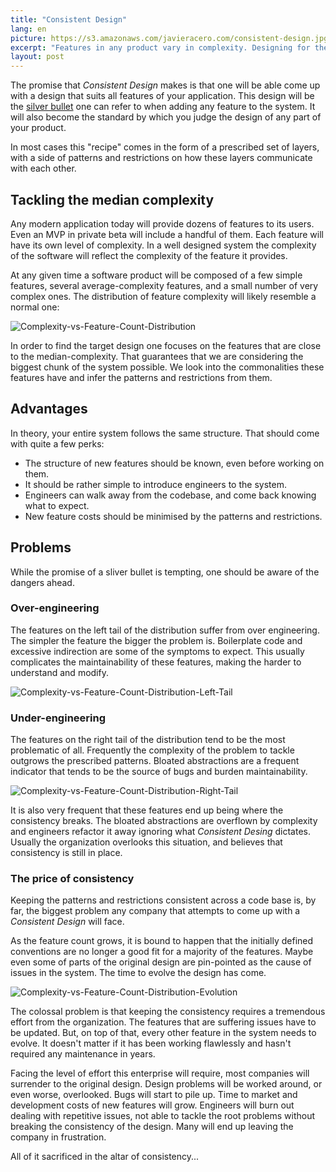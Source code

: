 ```yaml
---
title: "Consistent Design"
lang: en
picture: https://s3.amazonaws.com/javieracero.com/consistent-design.jpg
excerpt: "Features in any product vary in complexity. Designing for the median complexity and reusing the design is not a cost effective practice."
layout: post
---
```


The promise that _Consistent Design_ makes is that one will be able come up with a design that suits all features of your application. This design will be the [silver bullet](https://en.wikipedia.org/wiki/Silver_bullet) one can refer to when adding any feature to the system. It will also become the standard by which you judge the design of any part of your product.

In most cases this "recipe" comes in the form of a prescribed set of layers, with a side of patterns and restrictions on how these layers communicate with each other.


## Tackling the median complexity

Any modern application today will provide dozens of features to its users. Even an MVP in private beta will include a handful of them. Each feature will have its own level of complexity. In a well designed system the complexity of the software will reflect the complexity of the feature it provides.

At any given time a software product will be composed of a few simple features, several average-complexity features, and a small number of very complex ones. The distribution of feature complexity will likely resemble a normal one:

![Complexity-vs-Feature-Count-Distribution](https://s3.amazonaws.com/javieracero.com/consistent-design-feature-count-vs-comlexity-1.png)

In order to find the target design one focuses on the features that are close to the median-complexity. That guarantees that we are considering the biggest chunk of the system possible. We look into the commonalities these features have and infer the patterns and restrictions from them.


## Advantages

In theory, your entire system follows the same structure. That should come with quite a few perks:
* The structure of new features should be known, even before working on them.
* It should be rather simple to introduce engineers to the system.
* Engineers can walk away from the codebase, and come back knowing what to expect.
* New feature costs should be minimised by the patterns and restrictions.


## Problems

While the promise of a sliver bullet is tempting, one should be aware of the dangers ahead.

### Over-engineering

The features on the left tail of the distribution suffer from over engineering. The simpler the feature the bigger the problem is. Boilerplate code and excessive indirection are some of the symptoms to expect. This usually complicates the maintainability of these features, making the harder to understand and modify.

![Complexity-vs-Feature-Count-Distribution-Left-Tail](https://s3.amazonaws.com/javieracero.com/consistent-design-feature-count-vs-comlexity-2.png)


### Under-engineering

The features on the right tail of the distribution tend to be the most problematic of all. Frequently the complexity of the problem to tackle outgrows the prescribed patterns. Bloated abstractions are a frequent indicator that tends to be the source of bugs and burden maintainability.

![Complexity-vs-Feature-Count-Distribution-Right-Tail](https://s3.amazonaws.com/javieracero.com/consistent-design-feature-count-vs-comlexity-3.png)

It is also very frequent that these features end up being where the consistency breaks. The bloated abstractions are overflown by complexity and engineers refactor it away ignoring what _Consistent Desing_ dictates. Usually the organization overlooks this situation, and believes that consistency is still in place.


### The price of consistency

Keeping the patterns and restrictions consistent across a code base is, by far, the biggest problem any company that attempts to come up with a _Consistent Design_ will face.

As the feature count grows, it is bound to happen that the initially defined conventions are no longer a good fit for a majority of the features. Maybe even some of parts of the original design are pin-pointed as the cause of issues in the system. The time to evolve the design has come.

![Complexity-vs-Feature-Count-Distribution-Evolution](https://s3.amazonaws.com/javieracero.com/consistent-design-feature-count-vs-comlexity-4.png)

The colossal problem is that keeping the consistency requires a tremendous effort from the organization. The features that are suffering issues have to be updated. But, on top of that, every other feature in the system needs to evolve. It doesn't matter if it has been working flawlessly and hasn't required any maintenance in years.

Facing the level of effort this enterprise will require, most companies will surrender to the original design. Design problems will be worked around, or even worse, overlooked. Bugs will start to pile up. Time to market and development costs of new features will grow. Engineers will burn out dealing with repetitive issues, not able to tackle the root problems without breaking the consistency of the design. Many will end up leaving the company in frustration.

All of it sacrificed in the altar of consistency...
